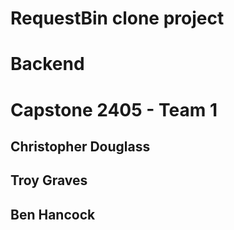 # RequestBin clone project
# Backend

# Capstone 2405 - Team 1
## Christopher Douglass
## Troy Graves
## Ben Hancock

